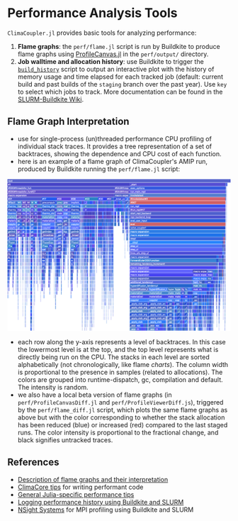 # Performance Analysis Tools

`ClimaCoupler.jl` provides basic tools for analyzing performance: 
1. **Flame graphs**: the `perf/flame.jl` script is run by Buildkite to produce flame graphs using [ProfileCanvas.jl](https://github.com/pfitzseb/ProfileCanvas.jl) in the `perf/output/` directory.
2. **Job walltime and allocation history**: use Buildkite to trigger the [`build_history`](https://github.com/CliMA/slurm-buildkite/blob/master/bin/build_history) script to output an interactive plot with the history of memory usage and time elapsed for each tracked job (default: current build and past builds of the `staging` branch over the past year). Use `key` to select which jobs to track. More documentation can be found in the [SLURM-Buildkite Wiki](https://github.com/CliMA/slurm-buildkite/wiki/Memory#plotting-memory-usage-over-time). 

## Flame Graph Interpretation
- use for single-process (un)threaded performance CPU profiling of individual stack traces. It provides a tree representation of a set of backtraces, showing the dependence and CPU cost of each function. 
- here is an example of a flame graph of ClimaCoupler's AMIP run, produced by Buildkite running the `perf/flame.jl` script:

![canvas](images/canvas_coupler.png)

- each row along the y-axis represents a level of backtraces. In this case the lowermost level is at the top, and the top level represents what is directly being run on the CPU. The stacks in each level are sorted alphabetically (not chronologically, like flame _charts_). The column width is proportional to the presence in samples (related to allocations). The colors are grouped into runtime-dispatch, gc, compilation and default. The intensity is random. 
- we also have a local beta version of flame graphs (in `perf/ProfileCanvasDiff.jl` and `perf/ProfileViewerDiff.js`), triggered by the `perf/flame_diff.jl` script, which plots the same flame graphs as above but with the color corresponding to whether the stack allocation has been reduced (blue) or increased (red) compared to the last staged runs. The color intensity is proportional to the fractional change, and black signifies untracked traces. 

## References
- [Description of flame graphs and their interpretation](https://github.com/CliMA/slurm-buildkite/wiki/Flame-Graphs)
- [ClimaCore tips](https://clima.github.io/ClimaCore.jl/dev/performance_tips/) for writing performant code
- [General Julia-specific performance tips](https://docs.julialang.org/en/v1/manual/performance-tips/)
- [Logging performance history using Buildkite and SLURM](https://github.com/CliMA/slurm-buildkite/wiki/Memory)
- [NSight Systems](https://github.com/CliMA/slurm-buildkite/wiki/Nsight-Systems) for MPI profiling using Buildkite and SLURM


